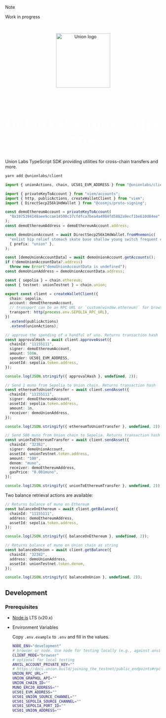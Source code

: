 > [!NOTE]
> Work in progress

<br />

<p align="center">
  <img width="175" src="https://union.build/logo.svg" alt="Union logo" />
</p>
<br />
<p align="center">
  <!-- <a href="https://npmjs.com/package/@unionlabs/client"><img src="https://img.shields.io/npm/v/@unionlabs/client.svg" alt="npm package"></a> -->
</p>

<h1 align="center" style="font-size: 2.75rem; font-weight: 900; color: white;">Union Labs TypeScript SDK</h1>

Union Labs TypeScript SDK providing utilities for cross-chain transfers and more.

```sh
yarn add @unionlabs/client
```

```ts
import { unionActions, chain, UCS01_EVM_ADDRESS } from "@unionlabs/client";

import { privateKeyToAccount } from "viem/accounts";
import { http, publicActions, createWalletClient } from "viem";
import { DirectSecp256k1HdWallet } from "@cosmjs/proto-signing";

const demoEthereumAccount = privateKeyToAccount(
  "0x1075394148aee9ccae14500c37cfdfca7bea4a4984fd5882a9ecf1be610d84ee",
);
const demoEthereumAddress = demoEthereumAccount.address;

const demoUnionAccount = await DirectSecp256k1HdWallet.fromMnemonic(
  "enlist hip relief stomach skate base shallow young switch frequent cry park",
  { prefix: "union" },
);

const [demoUnionAccountData] = await demoUnionAccount.getAccounts();
if (!demoUnionAccountData?.address)
  throw new Error("demoUnionAccountData is undefined");
const demoUnionAddress = demoUnionAccountData.address;

const { sepolia } = chain.ethereum;
const { testnet: unionTestnet } = chain.union;

export const client = createWalletClient({
  chain: sepolia,
  account: demoEthereumAccount,
  // transport can be an RPC URL or `custom(window.ethereum)` for browser
  transport: http(process.env.SEPOLIA_RPC_URL),
})
  .extend(publicActions)
  .extend(unionActions);

// approve the spending of a handful of uno. Returns transaction hash
const approvalHash = await client.approveAsset({
  chainId: "11155111",
  signer: demoEthereumAccount,
  amount: 500n,
  spender: UCS01_EVM_ADDRESS,
  assetId: sepolia.token.address,
});

console.log(JSON.stringify({ approvalHash }, undefined, 2));

// Send 1 muno from Sepolia to Union chain. Returns transaction hash
const ethereumToUnionTransfer = await client.sendAsset({
  chainId: "11155111",
  signer: demoEthereumAccount,
  assetId: sepolia.token.address,
  amount: 1n,
  receiver: demoUnionAddress,
});

console.log(JSON.stringify({ ethereumToUnionTransfer }, undefined, 2));

// Send 500 muno from Union chain to Sepolia. Returns transaction hash
const unionToEthereumTransfer = await client.sendAsset({
  chainId: "32382",
  signer: demoUnionAccount,
  assetId: unionTestnet.token.address,
  amount: "100",
  denom: "muno",
  receiver: demoEthereumAddress,
  gasPrice: "0.001muno",
});

console.log(JSON.stringify({ unionToEthereumTransfer }, undefined, 2));
```

Two balance retrieval actions are available:

```ts
// Returns balance of muno on Ethereum
const balanceOnEthereum = await client.getBalance({
  chainId: "11155111",
  address: demoEthereumAddress,
  assetId: sepolia.token.address,
});

console.log(JSON.stringify({ balanceOnEthereum }, undefined, 2));

// Returns balance of muno on Union chain as string
const balanceOnUnion = await client.getBalance({
  chainId: "32382",
  address: demoUnionAddress,
  assetId: unionTestnet.token.denom,
});

console.log(JSON.stringify({ balanceOnUnion }, undefined, 2));
```

## Development

### Prerequisites

- [Node.js](https://nodejs.org/en/) LTS (v20.x)
- Environment Variables

  Copy `.env.example` to `.env` and fill in the values.

  ```sh
  NODE_ENV="development"
  # browser or node. Use node for testing locally (e.g., against anvil account)
  CLIENT_MODE="browser"
  # optional for local testing
  ANVIL_ACCOUNT_PRIVATE_KEY=""
  # https://docs.union.build/joining_the_testnet/public_endpoints#rpc
  UNION_RPC_URL=""
  UNION_GRAPHQL_API=""
  UNION_CHAIN_ID=""
  MUNO_ERC20_ADDRESS=""
  UCS01_EVM_ADDRESS=""
  UCS01_UNION_SOURCE_CHANNEL=""
  UCS01_SEPOLIA_SOURCE_CHANNEL=""
  UCS01_SEPOLIA_PORT_ID=""
  UCS01_UNION_ADDRESS=""
  ```

